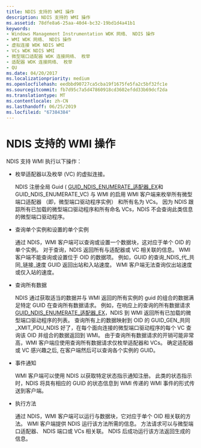 ```yaml
---
title: NDIS 支持的 WMI 操作
description: NDIS 支持的 WMI 操作
ms.assetid: 78dfe8a6-25aa-40d4-bc32-19bd1d4a41b1
keywords:
- Windows Management Instrumentation WDK 网络、 NDIS 操作
- WMI WDK 网络、 NDIS 操作
- 虚拟连接 WDK NDIS WMI
- VCs WDK NDIS WMI
- 微型端口适配器 WDK 连接网络、 枚举
- 适配器 WDK 连接网络、 枚举
- QU
ms.date: 04/20/2017
ms.localizationpriority: medium
ms.openlocfilehash: eedbbd90727ca5cba19f1675fe5fa2c5bf32fc1e
ms.sourcegitcommit: fb7d95c7a5d47860918cd3602efdd33b69dcf2da
ms.translationtype: MT
ms.contentlocale: zh-CN
ms.lasthandoff: 06/25/2019
ms.locfileid: "67384384"
---
```

# <a name="ndis-supported-wmi-operations"></a>NDIS 支持的 WMI 操作





NDIS 支持 WMI 执行以下操作：

-   枚举适配器以及枚举 (VC) 的虚拟连接。

    NDIS 注册全局 Guid ( [GUID\_NDIS\_ENUMERATE\_适配器\_EX](https://docs.microsoft.com/windows-hardware/drivers/network/guid-ndis-enumerate-adapters-ex)和 GUID\_NDIS\_ENUMERATE\_VC) 与 WMI 的启用 WMI 客户端来枚举所有微型端口适配器 （即，微型端口驱动程序实例） 和所有名为 VCs。 因为 NDIS 跟踪所有已加载的微型端口驱动程序和所有命名 VCs，NDIS 不会查询此类信息的微型端口驱动程序。

-   查询单个实例和设置的单个实例

    通过 NDIS，WMI 客户端可以查询或设置一个数据块，这对应于单个 OID 的单个实例。 对于查询，NDIS 返回所有与适配器或 VC 相关联的信息。 WMI 客户端不能查询或设置位于 OID 的数据项。 例如，GUID 的查询\_NDIS\_代\_共同\_链接\_速度 GUID 返回出站和入站速度。 WMI 客户端无法查询仅出站速度或仅入站的速度。

-   查询所有数据

    NDIS 通过获取适当的数据并与 WMI 返回的所有实例的 guid 的组合的数据满足特定 GUID 在查询所有数据请求。 例如，在响应上的查询的所有数据请求[GUID\_NDIS\_ENUMERATE\_适配器\_EX](https://docs.microsoft.com/windows-hardware/drivers/network/guid-ndis-enumerate-adapters-ex)，NDIS 到 WMI 返回所有已加载的微型端口驱动程序的列表。 查询所有上的数据映射到 OID 的 GUID\_GEN\_共同\_XMIT\_PDU\_NDIS 好了，在每个面向连接的微型端口驱动程序的每个 VC 查询该 OID 并组合的数据返回到 WMI。 由于查询所有数据请求的开销可能非常高，WMI 客户端应使用查询所有数据请求仅枚举适配器和 VCs。 确定适配器或 VC 感兴趣之后, 在客户端然后可以查询各个实例的 GUID。

-   事件通知

    WMI 客户端可以使用 NDIS 以获取特定状态指示通知注册。 此类的状态指示时，NDIS 将具有相应的 GUID 的状态信息到 WMI 传递的 WMI 事件的形式传送到客户端。

-   执行方法

    通过 NDIS，WMI 客户端可以运行与数据块，它对应于单个 OID 相关联的方法。 WMI 客户端提供 NDIS 运行该方法所需的信息。 方法请求可以与微型端口适配器、 NDIS 端口或 VCs 相关联。 NDIS 后成功运行该方法返回生成的信息。

 

 





